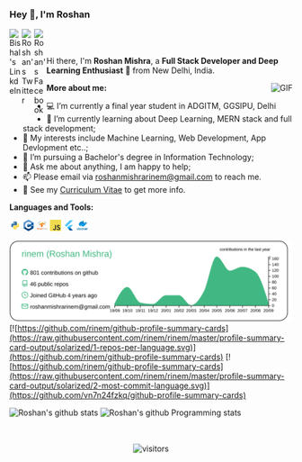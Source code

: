### Hey 👋, I'm Roshan 

<a href="https://www.linkedin.com/in/roshan-mishra-719b55142/">
  <img align="left" alt="Bishal's LinkdeIn" width="22px" src="https://cdn.jsdelivr.net/npm/simple-icons@v3/icons/linkedin.svg" />
</a>
<a href="https://twitter.com/_rinem_">
  <img align="left" alt="Roshan's Twitter" width="22px" src="https://cdn.jsdelivr.net/npm/simple-icons@v3/icons/twitter.svg" />
</a>
<a href="https://www.facebook.com/cyber.warrior13">
  <img align="left" alt="Roshan's Facebook" width="22px" src="https://cdn.jsdelivr.net/npm/simple-icons@v3/icons/facebook.svg" />
</a>


<br />
<br />

Hi there, I'm **Roshan Mishra**, a **Full Stack Developer and Deep Learning Enthusiast** 🚀 from New Delhi, India. 

 <img align="right" alt="GIF" src="https://media.giphy.com/media/836HiJc7pgzy8iNXCn/giphy.gif" /> 
  
**More about me:**

- 💻 I’m currently a final year student in ADGITM, GGSIPU, Delhi 
- 🌱 I’m currently learning about Deep Learning, MERN stack and full stack development; 
- 🤔 My interests include Machine Learning, Web Development, App Devlopment etc..;
- 💼 I’m pursuing a Bachelor's degree in Information Technology;
- 💬 Ask me about anything, I am happy to help;
- 📫 Please email via roshanmishrarinem@gmail.com to reach me.
- 📝 See my [Curriculum Vitae](https://drive.google.com/file/d/1mdhdBXsNPTPl2y61hbXWEsf_NGkevrDE/view?usp=sharing) to get more info.

**Languages and Tools:**  

<code><img height="20" src="https://raw.githubusercontent.com/github/explore/80688e429a7d4ef2fca1e82350fe8e3517d3494d/topics/python/python.png"></code>
<code><img height="20" src="https://raw.githubusercontent.com/github/explore/80688e429a7d4ef2fca1e82350fe8e3517d3494d/topics/cpp/cpp.png"></code>
<code><img height="20" src="https://raw.githubusercontent.com/github/explore/80688e429a7d4ef2fca1e82350fe8e3517d3494d/topics/tensorflow/tensorflow.png"></code>
<code><img height="20" src="https://raw.githubusercontent.com/github/explore/80688e429a7d4ef2fca1e82350fe8e3517d3494d/topics/javascript/javascript.png"></code>
<code><img height="20" src="https://raw.githubusercontent.com/github/explore/80688e429a7d4ef2fca1e82350fe8e3517d3494d/topics/flutter/flutter.png"></code>
<code><img height="20" src="https://raw.githubusercontent.com/github/explore/80688e429a7d4ef2fca1e82350fe8e3517d3494d/topics/docker/docker.png"></code>

[![](https://raw.githubusercontent.com/rinem/rinem/master/profile-summary-card-output/vue/0-profile-details.svg)](https://github.com/rinem/github-profile-summary-cards)
[![https://github.com/rinem/github-profile-summary-cards](https://raw.githubusercontent.com/rinem/rinem/master/profile-summary-card-output/solarized/1-repos-per-language.svg)](https://github.com/rinem/github-profile-summary-cards)
[![https://github.com/rinem/github-profile-summary-cards](https://raw.githubusercontent.com/rinem/rinem/master/profile-summary-card-output/solarized/2-most-commit-language.svg)](https://github.com/vn7n24fzkq/github-profile-summary-cards)

![Roshan's github stats](https://github-readme-stats.vercel.app/api?username=rinem&show_icons=true&hide_border=true&theme=cobalt)
![Roshan's github Programming stats](https://github-readme-stats.vercel.app/api/top-langs/?username=rinem&layout=compact&show_icons=true&hide_border=true&theme=cobalt)

<br />


<p align="center">
    <img align="center" alt="visitors" src="https://visitor-badge.laobi.icu/badge?page_id=rinem.rinem" />
</p>
<br />
<br />
